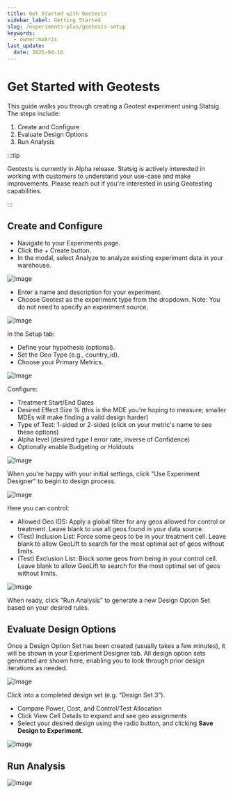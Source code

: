 ```yaml
---
title: Get Started with Geotests
sidebar_label: Getting Started
slug: /experiments-plus/geotests-setup
keywords:
  - owner:makris
last_update:
  date: 2025-04-16
---
```


# Get Started with Geotests

This guide walks you through creating a Geotest experiment using Statsig. The steps include:
1. Create and Configure
2. Evaluate Design Options
3. Run Analysis

:::tip

Geotests is currently in Alpha release. Statsig is actively interested in working with customers to understand your use-case and make improvements. Please reach out if you're interested in using Geotesting capabilities.

:::

## Create and Configure

- Navigate to your Experiments page.
- Click the + Create button.
- In the modal, select Analyze to analyze existing experiment data in your warehouse.

![Image](/img/geotests/CreateXP.png)

- Enter a name and description for your experiment.
- Choose Geotest as the experiment type from the dropdown. Note: You do not need to specify an experiment source.

![Image](/img/geotests/SetType.png)

In the Setup tab:

- Define your hypothesis (optional).
- Set the Geo Type (e.g., country_id).
- Choose your Primary Metrics.

![Image](/img/geotests/SetupXP.png)

Configure:

- Treatment Start/End Dates
- Desired Effect Size % (this is the MDE you're hoping to measure; smaller MDEs will make finding a valid design harder)
- Type of Test: 1-sided or 2-sided (click on your metric's name to see these options)
- Alpha level (desired type I error rate, inverse of Confidence)
- Optionally enable Budgeting or Holdouts

![Image](/img/geotests/XPConfigs.png)

When you're happy with your initial settings, click "Use Experiment Designer" to begin to design process.

![Image](/img/geotests/StartDesigner.png)

Here you can control:
- Allowed Geo IDS: Apply a global filter for any geos allowed for control or treatment. Leave blank to use all geos found in your data source.
- (Test) Inclusion List: Force some geos to be in your treatment cell. Leave blank to allow GeoLift to search for the most optimal set of geos without limits.
- (Test) Exclusion List: Block some geos from being in your control cell. Leave blank to allow GeoLift to search for the most optimal set of geos without limits.

![Image](/img/geotests/LimitGeos.png)

When ready, click "Run Analysis" to generate a new Design Option Set based on your desired rules.

## Evaluate Design Options

Once a Design Option Set has been created (usually takes a few minutes), it will be shown in your Experiment Designer tab. All design option sets generated are shown here, enabling you to look through prior design iterations as needed.

![Image](/img/geotests/DesignerOptions.png)

Click into a completed design set (e.g. “Design Set 3”).
- Compare Power, Cost, and Control/Test Allocation
- Click View Cell Details to expand and see geo assignments
- Select your desired design using the radio button, and clicking **Save Design to Experiment**.

![Image](/img/geotests/DesignOption.png)

## Run Analysis

![Image](/img/geotests/AnalysisResults.png)
